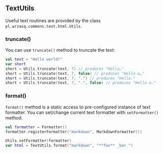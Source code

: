 <!---
# This file is part of the pl.wrzasq.commons.
#
# @license http://mit-license.org/ The MIT license
# @copyright 2016, 2019, 2021 © by Rafał Wrzeszcz - Wrzasq.pl.
-->

## TextUtils

Useful text routines are provided by the class `pl.wrzasq.commons.text.html.Utils`.

### truncate()

You can use `truncate()` method to truncate the text:

```kotlin
val text = "Hello world!"
var short
short = Utils.truncate(text, 7) // produces "Hello…"
short = Utils.truncate(text, 7, false) // produces "Hello w…"
short = Utils.truncate(text, 7, ".") // produces "Hello."
short = Utils.truncate(text, 7, ".", false) // produces "Hello w."
```

### format()

`format()` method is a static access to pre-configured instance of text formatter. You can set/change current text
formatter with `setFormatter()` method.

```kotlin
val formatter = Formatter()
formatter.registerFormatter("markdown", MarkdownFormatter())

Utils.setFormatter(formatter)
var html = TextUtils.format("markdown", "**foo** _bar_")
```
